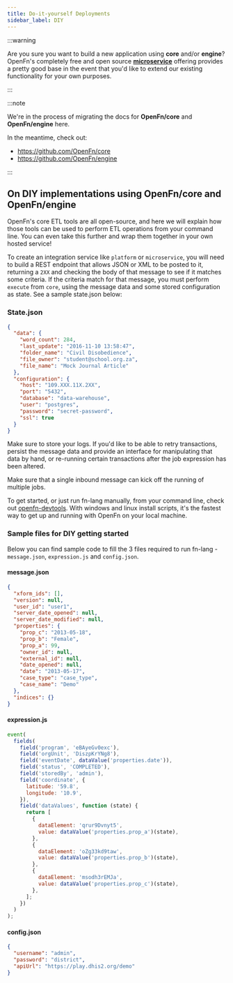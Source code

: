 ```yaml
---
title: Do-it-yourself Deployments
sidebar_label: DIY
---
```


:::warning

Are you sure you want to build a new application using **core** and/or
**engine**? OpenFn's completely free and open source
**[microservice](microservice)** offering provides a pretty good base in the
event that you'd like to extend our existing functionality for your own
purposes.

:::

:::note

We're in the process of migrating the docs for **OpenFn/core** and
**OpenFn/engine** here.

In the meantime, check out:

- https://github.com/OpenFn/core
- https://github.com/OpenFn/engine

:::

## On DIY implementations using OpenFn/core and OpenFn/engine

OpenFn's core ETL tools are all open-source, and here we will explain how those
tools can be used to perform ETL operations from your command line. You can even
take this further and wrap them together in your own hosted service!

To create an integration service like `platform` or `microservice`, you will
need to build a REST endpoint that allows JSON or XML to be posted to it,
returning a `2XX` and checking the body of that message to see if it matches
some criteria. If the criteria match for that message, you must perform
`execute` from `core`, using the message data and some stored configuration as
state. See a sample state.json below:

### State.json

```json
{
  "data": {
    "word_count": 284,
    "last_update": "2016-11-10 13:58:47",
    "folder_name": "Civil Disobedience",
    "file_owner": "student@school.org.za",
    "file_name": "Mock Journal Article"
  },
  "configuration": {
    "host": "109.XXX.11X.2XX",
    "port": "5432",
    "database": "data-warehouse",
    "user": "postgres",
    "password": "secret-password",
    "ssl": true
  }
}
```

Make sure to store your logs. If you'd like to be able to retry transactions,
persist the message data and provide an interface for manipulating that data by
hand, or re-running certain transactions after the job expression has been
altered.

Make sure that a single inbound message can kick off the running of multiple
jobs.

To get started, or just run fn-lang manually, from your command line, check out
[openfn-devtools](https://github.com/OpenFn/openfn-devtools). With windows and
linux install scripts, it's the fastest way to get up and running with OpenFn on
your local machine.

### Sample files for DIY getting started

Below you can find sample code to fill the 3 files required to run fn-lang -
`message.json`, `expression.js` and `config.json`.

#### message.json

```json
{
  "xform_ids": [],
  "version": null,
  "user_id": "user1",
  "server_date_opened": null,
  "server_date_modified": null,
  "properties": {
    "prop_c": "2013-05-18",
    "prop_b": "Female",
    "prop_a": 99,
    "owner_id": null,
    "external_id": null,
    "date_opened": null,
    "date": "2013-05-17",
    "case_type": "case_type",
    "case_name": "Demo"
  },
  "indices": {}
}
```

#### expression.js

```js
event(
  fields(
    field('program', 'eBAyeGv0exc'),
    field('orgUnit', 'DiszpKrYNg8'),
    field('eventDate', dataValue('properties.date')),
    field('status', 'COMPLETED'),
    field('storedBy', 'admin'),
    field('coordinate', {
      latitude: '59.8',
      longitude: '10.9',
    }),
    field('dataValues', function (state) {
      return [
        {
          dataElement: 'qrur9Dvnyt5',
          value: dataValue('properties.prop_a')(state),
        },
        {
          dataElement: 'oZg33kd9taw',
          value: dataValue('properties.prop_b')(state),
        },
        {
          dataElement: 'msodh3rEMJa',
          value: dataValue('properties.prop_c')(state),
        },
      ];
    })
  )
);
```

#### config.json

```json
{
  "username": "admin",
  "password": "district",
  "apiUrl": "https://play.dhis2.org/demo"
}
```
